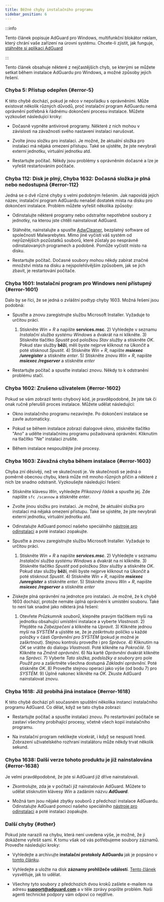 ```yaml
---
title: Běžné chyby instalačního programu
sidebar_position: 6
---
```


:::info

Tento článek popisuje AdGuard pro Windows, multifunkční blokátor reklam, který chrání vaše zařízení na úrovni systému. Chcete-li zjistit, jak funguje, [stáhněte si aplikaci AdGuard](https://adguard.com/download.html?auto=true)

:::

Tento článek obsahuje některé z nejčastějších chyb, se kterými se můžete setkat během instalace AdGuardu pro Windows, a možné způsoby jejich řešení.

### Chyba 5: Přístup odepřen {#error-5}

K této chybě dochází, pokud je něco v nepořádku s oprávněními. Může existovat několik různých důvodů, proč instalační program AdGuardu nemá oprávnění potřebná k řádnému dokončení procesu instalace. Můžete vyzkoušet následující kroky:

- Dočasně vypněte antivirové programy. Některé z nich mohou v závislosti na závažnosti svého nastavení instalaci narušovat.

- Zvolte jinou složku pro instalaci. Je možné, že aktuální složka pro instalaci má nějaká omezení přístupu. Také se ujistěte, že jste nevybrali externí jednotku, virtuální jednotku atd.

- Restartujte počítač. Někdy jsou problémy s oprávněním dočasné a lze je vyřešit restartováním počítače.

### Chyba 112: Disk je plný, Chyba 1632: Dočasná složka je plná nebo nedostupná {#error-112}

Jedná se o dvě různé chyby s velmi podobným řešením. Jak napovídá jejich název, instalační program AdGuardu nenašel dostatek místa na disku pro dokončení instalace. Problém můžete vyřešit několika způsoby:

- Odinstalujte některé programy nebo odstraňte nepotřebné soubory z jednotky, na kterou jste chtěli nainstalovat AdGuard.

- Stáhněte, nainstalujte a spusťte [AdwCleaner](http://www.bleepingcomputer.com/download/adwcleaner/), bezplatný software od společnosti Malwarebytes. Mimo jiné vyčistí váš systém od nejrůznějších pozůstatků souborů, které zůstaly po nesprávně odinstalovaných programech a podobně. Pomůže vyčistit místo na disku.

- Restartujte počítač. Dočasné soubory mohou někdy zabírat značné množství místa na disku a nejspolehlivějším způsobem, jak se jich zbavit, je restartování počítače.

### Chyba 1601: Instalační program pro Windows není přístupný {#error-1601}

Dalo by se říci, že se jedná o zvláštní podtyp chyby 1603. Možná řešení jsou podobná:

- Spusťte a znovu zaregistrujte službu Microsoft Installer. Vyžaduje to určitou práci.

    1) Stiskněte *Win + R* a napište **services.msc**. 2) Vyhledejte v seznamu *Instalační služba systému Windows* a dvakrát na ni klikněte. 3) Stiskněte tlačítko *Spustit* pod položkou *Stav služby* a stiskněte *OK*. Pokud stav služby **běží**, měli byste nejprve kliknout na *Ukončit* a poté stisknout *Spustit*. 4) Stiskněte *Win + R*, napište ***msiexec /unregister*** a stiskněte *enter*. 5) Stiskněte znovu *Win + R*, napište ***msiexec /regserver*** a stiskněte *enter*

- Restartujte počítač a spusťte instalaci znovu. Někdy to k odstranění problému stačí.

### Chyba 1602: Zrušeno uživatelem {#error-1602}

Pokud se vám zobrazil tento chybový kód, je pravděpodobné, že jste tak či onak ručně přerušili proces instalace. Můžete udělat následující:

- Okno instalačního programu nezavírejte. Po dokončení instalace se zavře automaticky.

- Pokud se během instalace zobrazí dialogové okno, stiskněte tlačítko "Ano" a udělte instalačnímu programu požadovaná oprávnění. Kliknutím na tlačítko "Ne" instalaci zrušíte.

- Během instalace nespouštějte jiné procesy.

### Chyba 1603: Závažná chyba během instalace {#error-1603}

Chyba zní děsivěji, než ve skutečnosti je. Ve skutečnosti se jedná o poměrně obecnou chybu, která může mít mnoho různých příčin a některé z nich lze snadno odstranit. Vyzkoušejte následující řešení:

- Stiskněte klávesu *Win*, vyhledejte *Příkazový řádek* a spusťte jej. Zde napište `sfc /scannow` a stiskněte *enter*.

- Zvolte jinou složku pro instalaci. Je možné, že aktuální složka pro instalaci má nějaká omezení přístupu. Také se ujistěte, že jste nevybrali externí jednotku, virtuální jednotku atd.

- Odinstalujte AdGuard pomocí našeho speciálního [nástroje pro odinstalaci](../../installation#advanced) a poté instalaci zopakujte.

- Spusťte a znovu zaregistrujte službu Microsoft Installer. Vyžaduje to určitou práci.

    1) Stiskněte *Win + R* a napište ***services.msc***. 2) Vyhledejte v seznamu *Instalační služba systému Windows* a dvakrát na ni klikněte. 3) Stiskněte tlačítko *Spustit* pod položkou *Stav služby* a stiskněte *OK*. Pokud stav služby **běží**, měli byste nejprve kliknout na *Ukončit* a poté stisknout *Spustit*. 4) Stiskněte *Win + R*, napište ***msiexec /unregister*** a stiskněte *enter*. 5) Stiskněte znovu *Win + R*, napište ***msiexec /regserver*** a stiskněte *enter*

- Získejte plná oprávnění na jednotce pro instalaci. Je možné, že k chybě 1603 dochází, protože nemáte úplná oprávnění k umístění souboru. Také to není tak snadné jako některá jiná řešení:

    1) Otevřete *Průzkumník souborů*, klepněte pravým tlačítkem myši na jednotku obsahující umístění instalace a vyberte *Vlastnosti*. 2) Přejděte na *Zabezpečení* a klikněte na *Upravit*. 3) Klikněte jednou myší na *SYSTÉM* a ujistěte se, že je *zaškrtnuto* políčko u každé položky v části *Oprávnění pro SYSTÉM* (pokud je možné je zaškrtnout). Stejnou kontrolu proveďte i pro *Správce*. 4) Kliknutím na *OK* se vrátíte do dialogu *Vlastnosti*. Poté klikněte na *Pokročilé*. 5) Klikněte na *Změnit oprávnění*. 6) Na kartě *Oprávnění* dvakrát klikněte na *Správci*. 7) Vyberte *Tato složka, podsložky a soubory* pro pole *Použít pro* a zaškrtněte všechna dostupná *Základní oprávnění*. Poté stiskněte *OK*. 8) Proveďte stejnou operaci jako výše (od bodu 7) pro *SYSTÉM*. 9) Úplně nakonec klikněte na *OK*. Zkuste AdGuard nainstalovat znovu.

### Chyba 1618: Již probíhá jiná instalace {#error-1618}

K této chybě dochází při současném spuštění několika instancí instalačního programu AdGuard. Co dělat, když se tato chyba zobrazí:

- Restartujte počítač a spusťte instalaci znovu. Po restartování počítače se zastaví všechny probíhající procesy, včetně všech kopií instalačního programu.

- Na instalační program neklikejte vícekrát, i když se nespustí hned. Zobrazení uživatelského rozhraní instalátoru může někdy trvat několik sekund.

### Chyba 1638: Další verze tohoto produktu je již nainstalována {#error-1638}

Je velmi pravděpodobné, že jste si AdGuard již dříve nainstalovali.

- Zkontrolujte, zda je v počítači již nainstalován AdGuard. Můžete to udělat stisknutím klávesy *Win* a zadáním názvu ***AdGuard***.

- Možná tam jsou nějaké zbytky souborů z předchozí instalace AdGuardu. Odinstalujte AdGuard pomocí našeho speciálního [nástroje pro odinstalaci](../../installation#advanced) a poté instalaci zopakujte.

### Další chyby {#other}

Pokud jste narazili na chybu, která není uvedena výše, je možné, že ji dokážeme vyřešit sami. K tomu však od vás potřebujeme soubory záznamů. Proveďte následující kroky:

- Vyhledejte a archivujte **instalační protokoly AdGuardu** jak je popsáno v [tomto článku](../installation-logs).

- Vyhledejte a uložte na disk **záznamy prohlížeče událostí**. [Tento článek](../system-logs) vysvětluje, jak to udělat.

- Všechny tyto soubory z předchozích dvou kroků zašlete e-mailem na adresu **support@adguard.com** a v těle zprávy popište problém. Naši agenti technické podpory vám odpoví co nejdříve.

